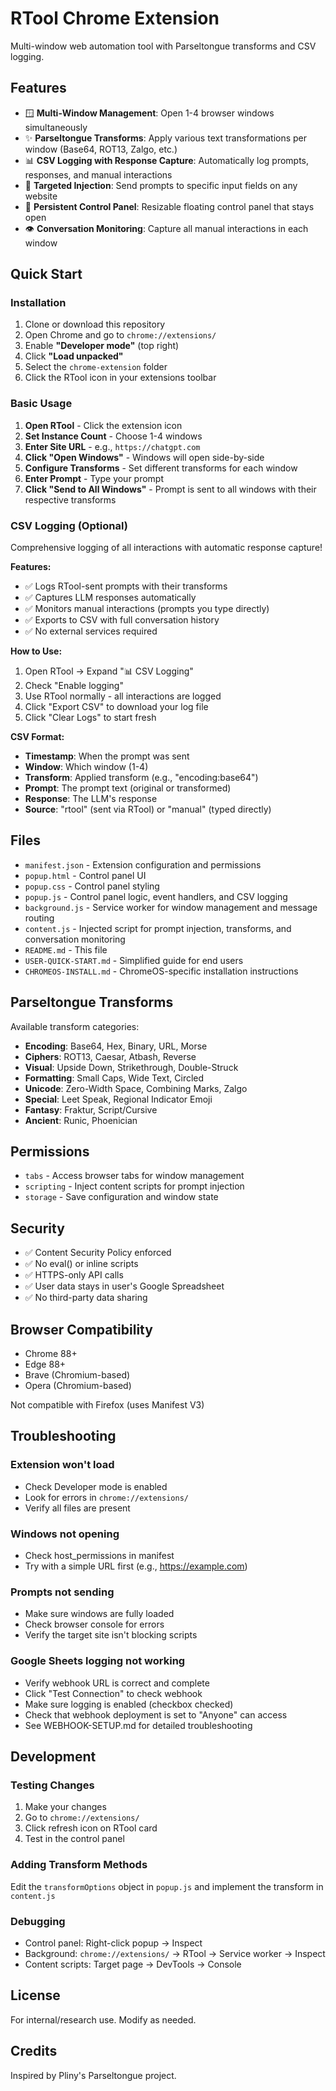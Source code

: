 # RTool Chrome Extension

Multi-window web automation tool with Parseltongue transforms and  CSV logging.

## Features

- 🪟 **Multi-Window Management**: Open 1-4 browser windows simultaneously
- ✨ **Parseltongue Transforms**: Apply various text transformations per window (Base64, ROT13, Zalgo, etc.)
- 📊 **CSV Logging with Response Capture**: Automatically log prompts, responses, and manual interactions
- 🎯 **Targeted Injection**: Send prompts to specific input fields on any website
- 🔧 **Persistent Control Panel**: Resizable floating control panel that stays open
- 👁️ **Conversation Monitoring**: Capture all manual interactions in each window

## Quick Start

### Installation

1. Clone or download this repository
2. Open Chrome and go to `chrome://extensions/`
3. Enable **"Developer mode"** (top right)
4. Click **"Load unpacked"**
5. Select the `chrome-extension` folder
6. Click the RTool icon in your extensions toolbar

### Basic Usage

1. **Open RTool** - Click the extension icon
2. **Set Instance Count** - Choose 1-4 windows
3. **Enter Site URL** - e.g., `https://chatgpt.com`
4. **Click "Open Windows"** - Windows will open side-by-side
5. **Configure Transforms** - Set different transforms for each window
6. **Enter Prompt** - Type your prompt
7. **Click "Send to All Windows"** - Prompt is sent to all windows with their respective transforms

### CSV Logging (Optional)

Comprehensive logging of all interactions with automatic response capture!

**Features:**
- ✅ Logs RTool-sent prompts with their transforms
- ✅ Captures LLM responses automatically
- ✅ Monitors manual interactions (prompts you type directly)
- ✅ Exports to CSV with full conversation history
- ✅ No external services required

**How to Use:**
1. Open RTool → Expand "📊 CSV Logging"
2. Check "Enable logging"
3. Use RTool normally - all interactions are logged
4. Click "Export CSV" to download your log file
5. Click "Clear Logs" to start fresh

**CSV Format:**
- **Timestamp**: When the prompt was sent
- **Window**: Which window (1-4)
- **Transform**: Applied transform (e.g., "encoding:base64")
- **Prompt**: The prompt text (original or transformed)
- **Response**: The LLM's response
- **Source**: "rtool" (sent via RTool) or "manual" (typed directly)

## Files

- `manifest.json` - Extension configuration and permissions
- `popup.html` - Control panel UI
- `popup.css` - Control panel styling
- `popup.js` - Control panel logic, event handlers, and CSV logging
- `background.js` - Service worker for window management and message routing
- `content.js` - Injected script for prompt injection, transforms, and conversation monitoring
- `README.md` - This file
- `USER-QUICK-START.md` - Simplified guide for end users
- `CHROMEOS-INSTALL.md` - ChromeOS-specific installation instructions

## Parseltongue Transforms

Available transform categories:
- **Encoding**: Base64, Hex, Binary, URL, Morse
- **Ciphers**: ROT13, Caesar, Atbash, Reverse
- **Visual**: Upside Down, Strikethrough, Double-Struck
- **Formatting**: Small Caps, Wide Text, Circled
- **Unicode**: Zero-Width Space, Combining Marks, Zalgo
- **Special**: Leet Speak, Regional Indicator Emoji
- **Fantasy**: Fraktur, Script/Cursive
- **Ancient**: Runic, Phoenician

## Permissions

- `tabs` - Access browser tabs for window management
- `scripting` - Inject content scripts for prompt injection
- `storage` - Save configuration and window state

## Security

- ✅ Content Security Policy enforced
- ✅ No eval() or inline scripts
- ✅ HTTPS-only API calls
- ✅ User data stays in user's Google Spreadsheet
- ✅ No third-party data sharing

## Browser Compatibility

- Chrome 88+
- Edge 88+
- Brave (Chromium-based)
- Opera (Chromium-based)

Not compatible with Firefox (uses Manifest V3)

## Troubleshooting

### Extension won't load
- Check Developer mode is enabled
- Look for errors in `chrome://extensions/`
- Verify all files are present

### Windows not opening
- Check host_permissions in manifest
- Try with a simple URL first (e.g., https://example.com)

### Prompts not sending
- Make sure windows are fully loaded
- Check browser console for errors
- Verify the target site isn't blocking scripts

### Google Sheets logging not working
- Verify webhook URL is correct and complete
- Click "Test Connection" to check webhook
- Make sure logging is enabled (checkbox checked)
- Check that webhook deployment is set to "Anyone" can access
- See WEBHOOK-SETUP.md for detailed troubleshooting

## Development

### Testing Changes
1. Make your changes
2. Go to `chrome://extensions/`
3. Click refresh icon on RTool card
4. Test in the control panel

### Adding Transform Methods
Edit the `transformOptions` object in `popup.js` and implement the transform in `content.js`

### Debugging
- Control panel: Right-click popup → Inspect
- Background: `chrome://extensions/` → RTool → Service worker → Inspect
- Content scripts: Target page → DevTools → Console

## License

For internal/research use. Modify as needed.

## Credits

Inspired by Pliny's Parseltongue project.
